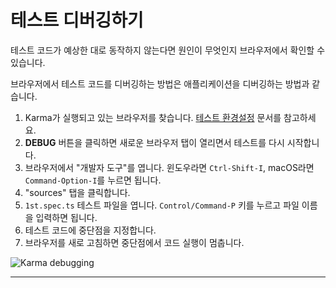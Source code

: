 <!--
# Debugging tests
-->
# 테스트 디버깅하기

<!--
If your tests aren't working as you expect them to, you can inspect and debug them in the browser.

Debug specs in the browser in the same way that you debug an application.

1. Reveal the Karma browser window. See [Set up testing](guide/testing#set-up-testing) if you need help with this step.
1. Click the **DEBUG** button; it opens a new browser tab and re-runs the tests.
1. Open the browser's “Developer Tools” (`Ctrl-Shift-I` on Windows; `Command-Option-I` in macOS).
1. Pick the "sources" section.
1. Open the `1st.spec.ts` test file (Control/Command-P, then start typing the name of the file).
1. Set a breakpoint in the test.
1. Refresh the browser, and it stops at the breakpoint.

<div class="lightbox">
  <img src='generated/images/guide/testing/karma-1st-spec-debug.png' alt="Karma debugging">
</div>
-->
테스트 코드가 예상한 대로 동작하지 않는다면 원인이 무엇인지 브라우저에서 확인할 수 있습니다.


브라우저에서 테스트 코드를 디버깅하는 방법은 애플리케이션을 디버깅하는 방법과 같습니다.

1. Karma가 실행되고 있는 브라우저를 찾습니다. [테스트 환경설정](guide/testing#set-up-testing) 문서를 참고하세요.
1. **DEBUG** 버튼을 클릭하면 새로운 브라우저 탭이 열리면서 테스트를 다시 시작합니다.
1. 브라우저에서 "개발자 도구"를 엽니다. 윈도우라면 `Ctrl-Shift-I`, macOS라면 `Command-Option-I`를 누르면 됩니다.
1. "sources" 탭을 클릭합니다.
1. `1st.spec.ts` 테스트 파일을 엽니다. `Control/Command-P` 키를 누르고 파일 이름을 입력하면 됩니다.
1. 테스트 코드에 중단점을 지정합니다.
1. 브라우저를 새로 고침하면 중단점에서 코드 실행이 멈춥니다.

<div class="lightbox">
  <img src='generated/images/guide/testing/karma-1st-spec-debug.png' alt="Karma debugging">
</div>


<hr>
